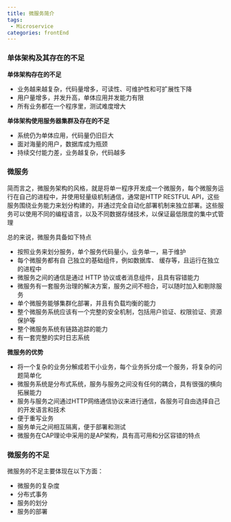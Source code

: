 ```yaml
---
title: 微服务简介
tags: 
 - Microservice
categories: frontEnd
---
```


### 单体架构及其存在的不足
**单体架构存在的不足**  
* 业务越来越复杂，代码量增多，可读性、可维护性和可扩展性下降
* 用户量增多，并发升高，单体应用并发能力有限
* 所有业务都在一个程序里，测试难度增大

**单体架构使用服务器集群及存在的不足**  
* 系统仍为单体应用，代码量仍旧巨大
* 面对海量的用户，数据库成为瓶颈
* 持续交付能力差，业务越复杂，代码越多

### 微服务
简而言之，微服务架构的风格，就是将单一程序开发成一个微服务，每个微服务运行在自己的进程中，并使用轻量级机制通信，通常是HTTP RESTFUL API，这些服务围绕业务能力来划分构建的，并通过完全自动化部署机制来独立部署。这些服务可以使用不同的编程语言，以及不同数据存储技术，以保证最低限度的集中式管理

总的来说，微服务具备如下特点
* 按照业务来划分服务，单个服务代码量小，业务单一，易于维护
* 每个微服务都有自 己独立的基础组件，例如数据库、 缓存等，且运行在独立的进程中
* 微服务之间的通信是通过 HTTP 协议或者消息组件，且具有容错能力
* 微服务有一套服务治理的解决方案，服务之间不相合，可以随时加入和剔除服务
* 单个微服务能够集群化部署，并且有负载均衡的能力
* 整个微服务系统应该有一个完整的安全机制，包括用户验证、权限验证、资源保护等
* 整个微服务系统有链路追踪的能力
* 有一套完整的实时日志系统

**微服务的优势**  
* 将一个复杂的业务分解成若干小业务，每个业务拆分成一个服务，将复杂的问题简单化
* 微服务系统是分布式系统，服务与服务之间没有任何的耦合，具有很强的横向拓展能力
* 服务与服务之间通过HTTP网络通信协议来进行通信，各服务可自由选择自己的开发语言和技术
* 便于重写业务
* 服务单元之间相互隔离，便于部署和测试
* 微服务在CAP理论中采用的是AP架构，具有高可用和分区容错的特点

### 微服务的不足
微服务的不足主要体现在以下方面：
* 微服务的复杂度
* 分布式事务
* 服务的划分
* 服务的部署

